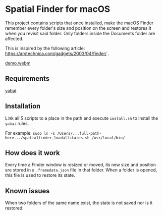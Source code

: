 # Spatial Finder for macOS
This project contains scripts that once installed, make the macOS Finder remember every folder's size and position on the screen and restores it when you revisit said folder. Only folders inside the Documents folder are affected.

This is inspired by the following article:  https://arstechnica.com/gadgets/2003/04/finder/ .

[demo.webm](https://raw.githubusercontent.com/everydayanchovies/SpatialFinder/main/demo.webm)

## Requirements
[yabai](https://github.com/koekeishiya/yabai)

## Installation
Link all 5 scripts to a place in the path and execute `install.sh` to install the `yabai` rules.

For example:
```sudo ln -s /Users/...full-path-here.../spatialfinder_loadallstates.sh /usr/local/bin/```

## How does it work
Every time a Finder window is resized or moved, its new size and position are stored in a `.framedata.json` file in that folder. When a folder is opened, this file is used to restore its state.

## Known issues
When two folders of the same name exist, the state is not saved nor is it restored.
